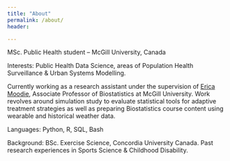 ```yaml
---
title: "About"
permalink: /about/
header:

---
```


MSc. Public Health student – McGill University, Canada

Interests: Public Health Data Science, areas of Population Health Surveillance & Urban Systems Modelling.

Currently working as a research assistant under the supervision of [Erica Moodie](ericamoodie.com), Associate Professor of Biostatistics at McGill University. Work revolves around simulation study to evaluate statistical tools for adaptive treatment strategies as well as preparing Biostatistics course content using wearable and historical weather data.

Languages: Python, R, SQL, Bash

Background: BSc. Exercise Science, Concordia University Canada. Past research experiences in Sports Science & Childhood Disability.
